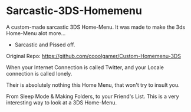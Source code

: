 # Sarcastic-3DS-Homemenu
A custom-made sarcastic 3DS Home-Menu. It was made to make the 3ds Home-Menu alot more... 
- Sarcastic and Pissed off.

Original Repo: https://github.com/cooolgamer/Custom-Homemenu-3DS

When your Internet Connection is called Twitter, and your Locale connection is called lonely.

Their is absolutely nothing this Home Menu, that won't try to insult you.

From Sleep Mode & Making Folders, to your Friend's List. This is a very interesting way to look at a 3DS Home-Menu.

